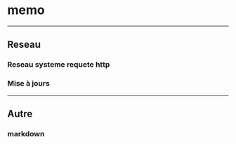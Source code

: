 # memo

***
## Reseau

### Reseau systeme requete http

### Mise à jours

***
## Autre

### markdown
